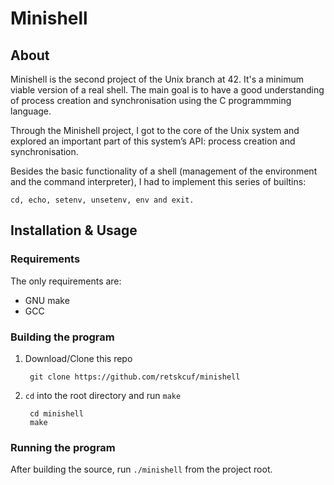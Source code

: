 # Minishell

## About

Minishell is the second project of the Unix branch at 42.
It's a minimum viable version of a real shell.
The main goal is to have a good understanding of process creation and
synchronisation using the C programmming language.

Through the Minishell project, I got to the core of the Unix system and explored 
an important part of this system’s API: process creation and synchronisation.

Besides the basic functionality of a shell (management of the environment and 
the command interpreter), I had to implement this series of builtins:
```
cd, echo, setenv, unsetenv, env and exit.
```
## Installation & Usage

### Requirements
The only requirements are:
- GNU make 
- GCC

### Building the program

1. Download/Clone this repo

        git clone https://github.com/retskcuf/minishell
2. `cd` into the root directory and run `make`

        cd minishell
        make

### Running the program

After building the source, run `./minishell` from the project root.
